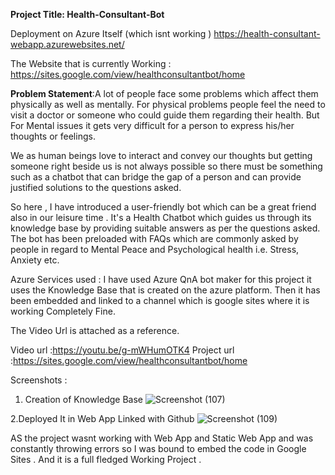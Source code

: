  
**Project Title: Health-Consultant-Bot**

Deployment on Azure Itself (which isnt working )
https://health-consultant-webapp.azurewebsites.net/

The Website that is currently Working  : https://sites.google.com/view/healthconsultantbot/home

**Problem Statement**:A lot of people face some problems which affect them physically as well as mentally. For physical problems people feel the need to visit a doctor or someone who could guide them regarding their health. But For Mental issues it gets very difficult for a person to express his/her thoughts or feelings. 
 
We as human beings love to interact and convey our thoughts but getting someone right beside us is not always possible so there must be something such as a chatbot that can bridge the gap of a person and can provide justified solutions to the questions  asked.
 
So here , I have introduced a user-friendly bot which can be a great friend also in our leisure time . It's a Health Chatbot which  guides us through its knowledge base by providing suitable answers as per the questions asked. 
The bot has been preloaded with FAQs which are commonly asked by people in regard to Mental Peace and Psychological health i.e. Stress, Anxiety etc.

Azure Services used : I have used Azure QnA bot maker for this project it uses the Knowledge Base that is created on the azure platform. Then it has been embedded and linked to a channel which is google sites where it is working Completely Fine.

The Video Url is attached as a reference. 

Video url :https://youtu.be/g-mWHumOTK4
Project url :https://sites.google.com/view/healthconsultantbot/home

Screenshots : 
1. Creation of Knowledge Base
![Screenshot (107)](https://user-images.githubusercontent.com/91525659/150602695-31ef685c-a179-468d-b7ea-16330d682821.png)

2.Deployed It in Web App Linked with Github 
![Screenshot (109)](https://user-images.githubusercontent.com/91525659/150602824-db5f8775-122e-4ad0-b95b-7980d067eedf.png)

AS the project wasnt working with Web App and Static Web App and was constantly throwing errors so I was bound to embed the code in Google Sites . And it is a full fledged Working Project .

